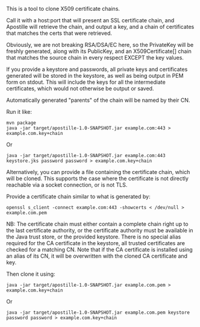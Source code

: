 This is a tool to clone X509 certificate chains.

Call it with a host:port that will present an SSL certificate chain, and
Apostille will retrieve the chain, and output a key, and a chain of 
certificates that matches the certs that were retrieved. 

Obviously, we are not breaking RSA/DSA/EC here, so the PrivateKey will be 
freshly generated, along with its PublicKey, and an X509Certificate[] 
chain that matches the source chain in every respect EXCEPT the key values.

If you provide a keystore and passwords, all private keys and certificates 
generated will be stored in the keystore, as well as being output in PEM 
form on stdout. This will include the keys for all the intermediate 
certificates, which would not otherwise be output or saved.

Automatically generated "parents" of the chain will be named by their CN.

Run it like:

	mvn package
	java -jar target/apostille-1.0-SNAPSHOT.jar example.com:443 > example.com.key+chain

Or

	java -jar target/apostille-1.0-SNAPSHOT.jar example.com:443 keystore.jks password password > example.com.key+chain

Alternatively, you can provide a file containing the certificate chain, which
will be cloned. This supports the case where the certificate is not directly reachable
via a socket connection, or is not TLS.

Provide a certificate chain similar to what is generated by:

	openssl s_client -connect example.com:443 -showcerts < /dev/null > example.com.pem

NB: The certificate chain must either contain a complete chain right up to 
the last certificate authority, or the certificate authority must be available
in the Java trust store, or the provided keystore. There is no special alias required
for the CA certificate in the keystore, all trusted certificates are checked for a
matching CN. Note that if the CA certificate is installed using an alias of its CN, it
will be overwritten with the cloned CA certificate and key.

Then clone it using:

	java -jar target/apostille-1.0-SNAPSHOT.jar example.com.pem > example.com.key+chain

Or

	java -jar target/apostille-1.0-SNAPSHOT.jar example.com.pem keystore password password > example.com.key+chain
